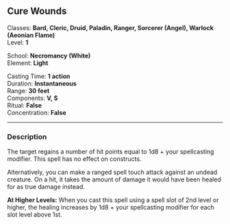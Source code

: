 ## Cure Wounds

Classes: **Bard, Cleric, Druid, Paladin, Ranger, Sorcerer (Angel), Warlock (Aeonian Flame)**  
Level: **1**  

School: **Necromancy (White)**  
Element: **Light**  

Casting Time: **1 action**  
Duration: **Instantaneous**  
Range: **30 feet**  
Components: **V, S**  
Ritual: **False**  
Concentration: **False**  

------

### Description

The target regains a number of hit points equal to 1d8 + your spellcasting modifier. This spell has no effect on constructs.

Alternatively, you can make a ranged spell touch attack against an undead creature. On a hit, it takes the amount of damage it would have been healed for as true damage instead.

**At Higher Levels:** When you cast this spell using a spell slot of 2nd level or higher, the healing increases by 1d8 + your spellcasting modifier for each slot level above 1st.